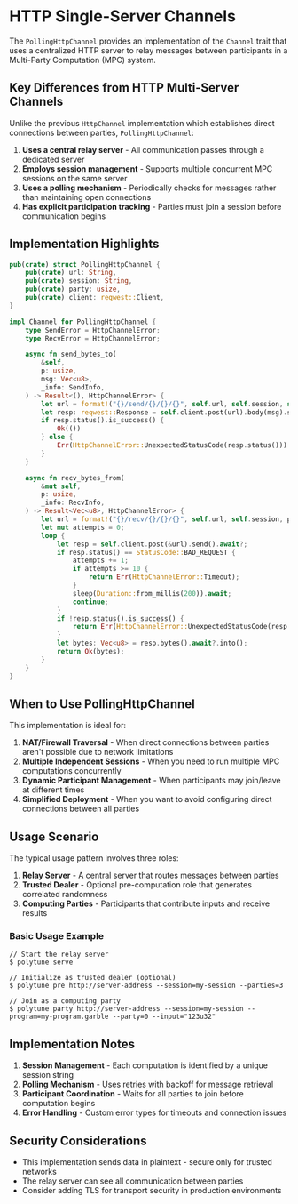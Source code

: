 # HTTP Single-Server Channels

The `PollingHttpChannel` provides an implementation of the `Channel` trait that uses a centralized HTTP server to relay messages between participants in a Multi-Party Computation (MPC) system.

## Key Differences from HTTP Multi-Server Channels

Unlike the previous `HttpChannel` implementation which establishes direct connections between parties, `PollingHttpChannel`:

1. **Uses a central relay server** - All communication passes through a dedicated server
2. **Employs session management** - Supports multiple concurrent MPC sessions on the same server
3. **Uses a polling mechanism** - Periodically checks for messages rather than maintaining open connections
4. **Has explicit participation tracking** - Parties must join a session before communication begins

## Implementation Highlights

```rust
pub(crate) struct PollingHttpChannel {
    pub(crate) url: String,
    pub(crate) session: String,
    pub(crate) party: usize,
    pub(crate) client: reqwest::Client,
}

impl Channel for PollingHttpChannel {
    type SendError = HttpChannelError;
    type RecvError = HttpChannelError;

    async fn send_bytes_to(
        &self,
        p: usize,
        msg: Vec<u8>,
        _info: SendInfo,
    ) -> Result<(), HttpChannelError> {
        let url = format!("{}/send/{}/{}/{}", self.url, self.session, self.party, p);
        let resp: reqwest::Response = self.client.post(url).body(msg).send().await?;
        if resp.status().is_success() {
            Ok(())
        } else {
            Err(HttpChannelError::UnexpectedStatusCode(resp.status()))
        }
    }

    async fn recv_bytes_from(
        &mut self,
        p: usize,
        _info: RecvInfo,
    ) -> Result<Vec<u8>, HttpChannelError> {
        let url = format!("{}/recv/{}/{}/{}", self.url, self.session, p, self.party);
        let mut attempts = 0;
        loop {
            let resp = self.client.post(&url).send().await?;
            if resp.status() == StatusCode::BAD_REQUEST {
                attempts += 1;
                if attempts >= 10 {
                    return Err(HttpChannelError::Timeout);
                }
                sleep(Duration::from_millis(200)).await;
                continue;
            }
            if !resp.status().is_success() {
                return Err(HttpChannelError::UnexpectedStatusCode(resp.status()));
            }
            let bytes: Vec<u8> = resp.bytes().await?.into();
            return Ok(bytes);
        }
    }
}
```

## When to Use PollingHttpChannel

This implementation is ideal for:

1. **NAT/Firewall Traversal** - When direct connections between parties aren't possible due to network limitations
2. **Multiple Independent Sessions** - When you need to run multiple MPC computations concurrently
3. **Dynamic Participant Management** - When participants may join/leave at different times
4. **Simplified Deployment** - When you want to avoid configuring direct connections between all parties

## Usage Scenario

The typical usage pattern involves three roles:

1. **Relay Server** - A central server that routes messages between parties
2. **Trusted Dealer** - Optional pre-computation role that generates correlated randomness
3. **Computing Parties** - Participants that contribute inputs and receive results

### Basic Usage Example

```shell
// Start the relay server
$ polytune serve

// Initialize as trusted dealer (optional)
$ polytune pre http://server-address --session=my-session --parties=3

// Join as a computing party
$ polytune party http://server-address --session=my-session --program=my-program.garble --party=0 --input="123u32"
```

## Implementation Notes

1. **Session Management** - Each computation is identified by a unique session string
2. **Polling Mechanism** - Uses retries with backoff for message retrieval
3. **Participant Coordination** - Waits for all parties to join before computation begins
4. **Error Handling** - Custom error types for timeouts and connection issues

## Security Considerations

- This implementation sends data in plaintext - secure only for trusted networks
- The relay server can see all communication between parties
- Consider adding TLS for transport security in production environments
